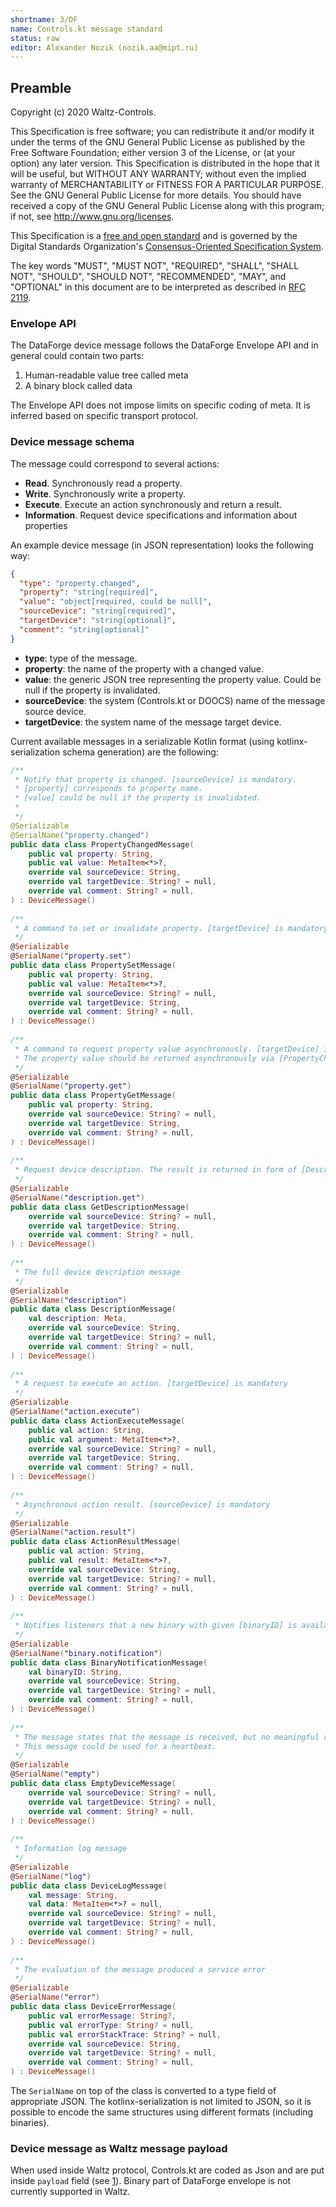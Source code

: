 ```yaml
---
shortname: 3/DF
name: Controls.kt message standard
status: raw
editor: Alexander Nozik (nozik.aa@mipt.ru)
---
```


## Preamble

Copyright (c) 2020 Waltz-Controls.

This Specification is free software; you can redistribute it and/or modify it under the terms of the GNU General Public License as published by the Free Software Foundation; either version 3 of the License, or (at your option) any later version. This Specification is distributed in the hope that it will be useful, but WITHOUT ANY WARRANTY; without even the implied warranty of MERCHANTABILITY or FITNESS FOR A PARTICULAR PURPOSE. See the GNU General Public License for more details. You should have received a copy of the GNU General Public License along with this program; if not, see <http://www.gnu.org/licenses>.

This Specification is a [free and open standard](http://www.digistan.org/open-standard:definition) and is governed by the Digital Standards Organization's [Consensus-Oriented Specification System](http://www.digistan.org/spec:1/COSS).

The key words "MUST", "MUST NOT", "REQUIRED", "SHALL", "SHALL NOT", "SHOULD", "SHOULD NOT", "RECOMMENDED", "MAY", and "OPTIONAL" in this document are to be interpreted as described in [RFC 2119](http://tools.ietf.org/html/rfc2119).


### Envelope API

The DataForge device message follows the DataForge Envelope API and in general could contain two parts:
1. Human-readable value tree called meta
2. A binary block called data

The Envelope API does not impose limits on specific coding of meta. It is inferred based on specific transport protocol.

### Device message schema

The message could correspond to several actions:

* **Read**. Synchronously read a property.
* **Write**. Synchronously write a property.
* **Execute**. Execute an action synchronously and return a result.
* **Information**. Request device specifications and information about properties

An example device message (in JSON representation) looks the following way:

```json
{
  "type": "property.changed",
  "property": "string[required]",
  "value": "object[required, could be null]",
  "sourceDevice": "string[required]",
  "targetDevice": "string[optional]",
  "comment": "string[optional]"
}
```
* **type**: type of the message.
* **property**: the name of the property with a changed value.
* **value**: the generic JSON tree representing the property value. Could be null if the property is invalidated.
* **sourceDevice**: the system (Controls.kt or DOOCS) name of the message source device.
* **targetDevice**: the system name of the message target device.

Current available messages in a serializable Kotlin format (using kotlinx-serialization schema generation) are the following:

```kotlin
/**
 * Notify that property is changed. [sourceDevice] is mandatory.
 * [property] corresponds to property name.
 * [value] could be null if the property is invalidated.
 *
 */
@Serializable
@SerialName("property.changed")
public data class PropertyChangedMessage(
    public val property: String,
    public val value: MetaItem<*>?,
    override val sourceDevice: String,
    override val targetDevice: String? = null,
    override val comment: String? = null,
) : DeviceMessage()
 
/**
 * A command to set or invalidate property. [targetDevice] is mandatory.
 */
@Serializable
@SerialName("property.set")
public data class PropertySetMessage(
    public val property: String,
    public val value: MetaItem<*>?,
    override val sourceDevice: String? = null,
    override val targetDevice: String,
    override val comment: String? = null,
) : DeviceMessage()
 
/**
 * A command to request property value asynchronously. [targetDevice] is mandatory.
 * The property value should be returned asynchronously via [PropertyChangedMessage].
 */
@Serializable
@SerialName("property.get")
public data class PropertyGetMessage(
    public val property: String,
    override val sourceDevice: String? = null,
    override val targetDevice: String,
    override val comment: String? = null,
) : DeviceMessage()
 
/**
 * Request device description. The result is returned in form of [DescriptionMessage]
 */
@Serializable
@SerialName("description.get")
public data class GetDescriptionMessage(
    override val sourceDevice: String? = null,
    override val targetDevice: String,
    override val comment: String? = null,
) : DeviceMessage()
 
/**
 * The full device description message
 */
@Serializable
@SerialName("description")
public data class DescriptionMessage(
    val description: Meta,
    override val sourceDevice: String,
    override val targetDevice: String? = null,
    override val comment: String? = null,
) : DeviceMessage()
 
/**
 * A request to execute an action. [targetDevice] is mandatory
 */
@Serializable
@SerialName("action.execute")
public data class ActionExecuteMessage(
    public val action: String,
    public val argument: MetaItem<*>?,
    override val sourceDevice: String? = null,
    override val targetDevice: String,
    override val comment: String? = null,
) : DeviceMessage()
 
/**
 * Asynchronous action result. [sourceDevice] is mandatory
 */
@Serializable
@SerialName("action.result")
public data class ActionResultMessage(
    public val action: String,
    public val result: MetaItem<*>?,
    override val sourceDevice: String,
    override val targetDevice: String? = null,
    override val comment: String? = null,
) : DeviceMessage()
 
/**
 * Notifies listeners that a new binary with given [binaryID] is available. The binary itself could not be provided via [DeviceMessage] API.
 */
@Serializable
@SerialName("binary.notification")
public data class BinaryNotificationMessage(
    val binaryID: String,
    override val sourceDevice: String,
    override val targetDevice: String? = null,
    override val comment: String? = null,
) : DeviceMessage()
 
/**
 * The message states that the message is received, but no meaningful response is produced.
 * This message could be used for a heartbeat.
 */
@Serializable
@SerialName("empty")
public data class EmptyDeviceMessage(
    override val sourceDevice: String? = null,
    override val targetDevice: String? = null,
    override val comment: String? = null,
) : DeviceMessage()
 
/**
 * Information log message
 */
@Serializable
@SerialName("log")
public data class DeviceLogMessage(
    val message: String,
    val data: MetaItem<*>? = null,
    override val sourceDevice: String? = null,
    override val targetDevice: String? = null,
    override val comment: String? = null,
) : DeviceMessage()
 
/**
 * The evaluation of the message produced a service error
 */
@Serializable
@SerialName("error")
public data class DeviceErrorMessage(
    public val errorMessage: String?,
    public val errorType: String? = null,
    public val errorStackTrace: String? = null,
    override val sourceDevice: String,
    override val targetDevice: String? = null,
    override val comment: String? = null,
) : DeviceMessage()
```
The `SerialName` on top of the class is converted to a type field of appropriate JSON. The kotlinx-serialization is not limited to JSON, so it is possible to encode the same structures using different formats (including binaries).

### Device message as Waltz message payload

When used inside Waltz protocol, Controls.kt are coded as Json and are put inside `payload` field (see [1](../1)). Binary part of DataForge envelope is not currently supported in Waltz.
